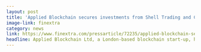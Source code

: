 ```yaml
---
layout: post
title: 'Applied Blockchain secures investments from Shell Trading and Calibrate Partners'
image-link: finextra
category: news
link: https://www.finextra.com/pressarticle/72235/applied-blockchain-secures-investments-from-shell-trading-and-calibrate-partners
headline: Applied Blockchain Ltd, a London-based blockchain start-up, has secured its first funding round with investments from Shell Trading International Ltd (“Shell”) and Calibrate Partners LLP for minority stakes in the company.
---
```

